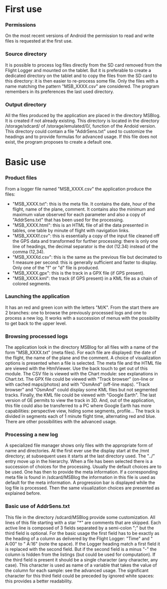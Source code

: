 # First use
### Permissions
On the most recent versions of Android the permission to read and write
files is requested at the first use.

### Source directory
It is possible to process log files directly from the SD card
removed from the Flight Logger and mounted on the tablet.
But it is preferable to create a dedicated directory on the tablet
and to copy the files from the SD card to this directory:
it is then easier to re-process some file.
Only the files with a name matching the pattern
"MSB_XXXX.csv" are considered.
The program remembers in its preferences the last used directory.

### Output directory
All the files produced by the application are placed in
the directory MSBlog. It is created if
not already existing. This directory is located
in the directory /storage/sdcard/ of /storage/emulated/0/,
function of the Andoid version.
This directory could contain a file "AddrSens.txt"
used to customize the headings and to provide formulas
for advanced usage. If this file does not exist,
the program proposes to create a default one.

# Basic use
### Product files
From a logger file named "MSB_XXXX.csv" the application
produce the files:

* "MSB_XXXX.txt": this is the meta file. It contains the date,
       hour of the flight, name of the plane, comment.
       It contains also the minimum and maximum value observed
       for each parameter and also a copy of "AddrSens.txt"
       that has been used for the processing.
* "MSB_XXXX.html": this is an HTML file of all the data presented
       in tables, one table by minute of flight with navigation
       links.
* "MSB_XXXXf.csv": this is essentially a copy of the input
       file cleaned off the GPS data and transformed for further
       processing: there is only one line of headings, the 
       decimal separator is the dot (12.34) instead of the
       comma (12,34).
* "MSB_XXXXd.csv": this is the same as the previous file but decimated
       to 1 measure per second: this is generally sufficient and
       faster to display. Only one of the "f" or "d" file is produced.
* "MSB_XXXX.gpx": this is the track in a GPX file (if GPS present).
* "MSB_XXXX.kml": the track (if GPS present) in a KML file as a chain
       of colored segments.

### Launching the application
It has an red and green icon with the letters "M/K".
From the start there are 2 branches: one to browse the previously
processed logs and one to process a new log.
It works with a succession of menus with the possibility to get
back to the upper level.

### Browsing processed logs
The application look in the directory MSBlog for all files with
a name of the form "MSB_XXXX.txt" (meta files). 
For each file are displayed: the date of the flight, the name of 
the plane and the comment.
A choice of visualization options is presented when a file is selected.
The meta file and the HTML file are viewed with the HtmlViewer.
Use the back touch to get out of this module.
The CSV file is viewed with the Chart module: see explanations in Chart.txt.
The GPX file could be viewed with "Track browser" (on-line or with
cached maps/photos) and with "OsmAnd" (off-line maps).
"Track browser" and "OsmAnd" could display some KML files but not
segmented tracks.
Finally, the KML file could be viewed with "Google Earth". 
The last version of GE permits to view the track in 3D.
And, out of the application, this file could also be transferred to 
a PC where Google Earth has more capabilities: perspective view, 
hiding some segments, profile...
The track is divided in segments each of 1 minute flight time,
alternating red and blue. There are other possibilities with
the advanced usage.

### Processing a new log
A specialized file manager shows only files with the appropriate 
form of name and directories. At the first ever use
the display start at the /mnt directory; at subsequent uses it
starts at the last directory used. The "../" entry move up in the hierarchy.
When a file has been selected there is a succession of choices
for the processing. Usually the default choices are to be used.
One has then to provide the meta information. If a corresponding
meta file is found in /sdcard/MSBlog the information in this
file is used as default for the meta information.
A progression bar is displayed while the log file is processed.
Then the same visualization choices are presented as explained before.

### Basic use of AddrSens.txt
This file in the directory /sdcard/MSBlog provide some customization.
All lines of this file starting with a star "\*" are comments that
are skipped.
Each active line is composed of 3 fields separated by a semi-colon ";"
but the third field is optional.
For the basic usage the first field has to be exactly as the heading of
a column as delivered by the Flight Logger: "Time" and " A:00" to " A:16"
(note the space). If the Logger heading match a first field it is replaced
with the second field. But if the second field is a minus "-" the column
is hidden from the listings (but could be used for computation).
If the third field is present it should be a single character (any character,
any case). This character is used as name of a variable that takes the
value of the column for each sample: see the advanced usage.
The significant character for this third field could be preceded
by ignored white spaces: this provides a better readability.

